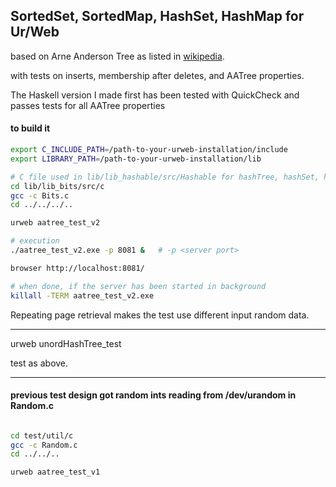 ## SortedSet, SortedMap, HashSet, HashMap for Ur/Web

based on Arne Anderson Tree as listed in [wikipedia](https://en.wikipedia.org/wiki/AA_tree).

with tests on inserts, membership after deletes, and AATree properties.

The Haskell version I made first
has been tested with QuickCheck and passes tests for all AATree properties

#### to build it 

```bash
export C_INCLUDE_PATH=/path-to-your-urweb-installation/include
export LIBRARY_PATH=/path-to-your-urweb-installation/lib

# C file used in lib/lib_hashable/src/Hashable for hashTree, hashSet, hashMap
cd lib/lib_bits/src/c
gcc -c Bits.c
cd ../../../..

urweb aatree_test_v2

# execution
./aatree_test_v2.exe -p 8081 &   # -p <server port>

browser http://localhost:8081/

# when done, if the server has been started in background
killall -TERM aatree_test_v2.exe
```

Repeating page retrieval makes the test use different input random data.

--------------------

urweb unordHashTree_test

test as above.

--------------------

#### previous test design got random ints reading from /dev/urandom in Random.c

```bash

cd test/util/c
gcc -c Random.c
cd ../../..

urweb aatree_test_v1
```




